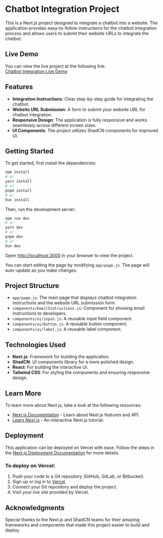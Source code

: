 # Chatbot Integration Project

This is a Next.js project designed to integrate a chatbot into a website. The application provides easy-to-follow instructions for the chatbot integration process and allows users to submit their website URLs to integrate the chatbot.

## Live Demo

You can view the live project at the following link:  
[Chatbot Integration Live Demo](https://chatbot-7ufa1svx5-gpooja13s-projects.vercel.app/)

## Features

- **Integration Instructions**: Clear step-by-step guide for integrating the chatbot.
- **Website URL Submission**: A form to submit your website URL for chatbot integration.
- **Responsive Design**: The application is fully responsive and works seamlessly across different screen sizes.
- **UI Components**: The project utilizes ShadCN components for improved UI.

## Getting Started

To get started, first install the dependencies:

```bash
npm install
# or
yarn install
# or
pnpm install
# or
bun install
```

Then, run the development server:

```bash
npm run dev
# or
yarn dev
# or
pnpm dev
# or
bun dev
```

Open [http://localhost:3000](http://localhost:3000) in your browser to view the project.

You can start editing the page by modifying `app/page.js`. The page will auto-update as you make changes.

## Project Structure

- `app/page.js`: The main page that displays chatbot integration instructions and the website URL submission form.
- `components/EmailInstructions.js`: Component for showing email instructions to developers.
- `components/ui/input.js`: A reusable input field component.
- `components/ui/button.js`: A reusable button component.
- `components/ui/label.js`: A reusable label component.

## Technologies Used

- **Next.js**: Framework for building the application.
- **ShadCN**: UI components library for a more polished design.
- **React**: For building the interactive UI.
- **Tailwind CSS**: For styling the components and ensuring responsive design.

## Learn More

To learn more about Next.js, take a look at the following resources:

- [Next.js Documentation](https://nextjs.org/docs) - Learn about Next.js features and API.
- [Learn Next.js](https://nextjs.org/learn) - An interactive Next.js tutorial.

## Deployment

This application can be deployed on Vercel with ease. Follow the steps in the [Next.js Deployment Documentation](https://nextjs.org/docs/app/building-your-application/deploying) for more details.

### To deploy on Vercel:

1. Push your code to a Git repository (GitHub, GitLab, or Bitbucket).
2. Sign up or log in to [Vercel](https://vercel.com).
3. Connect your Git repository and deploy the project.
4. Visit your live site provided by Vercel.


## Acknowledgments

Special thanks to the Next.js and ShadCN teams for their amazing frameworks and components that made this project easier to build and deploy.